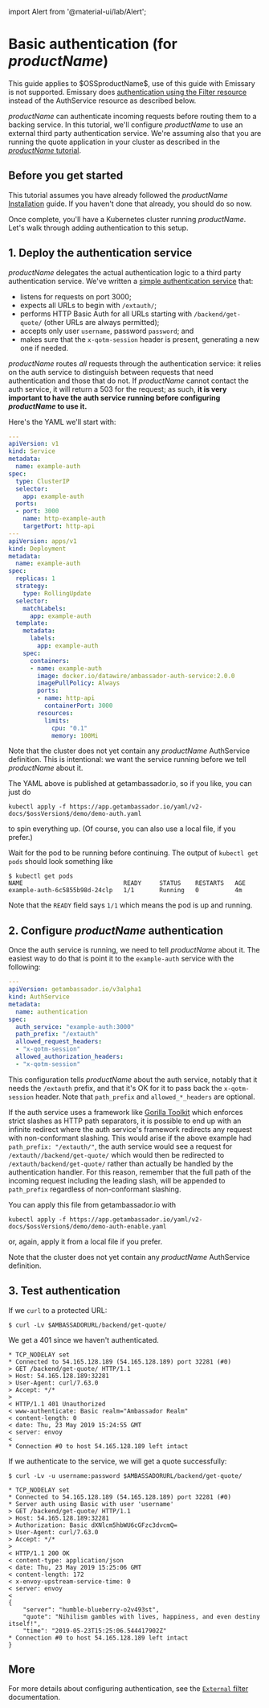 import Alert from '@material-ui/lab/Alert';

# Basic authentication (for $productName$)

[//]: # (+FIX+ link to "authentication and authorization" concept)

<Alert severity="info">
  This guide applies to $OSSproductName$, use of this guide with Emissary is not supported.  Emissary does <a href="/docs/edge-stack/latest/topics/using/filters/external/">authentication using the Filter resource</a> instead of the AuthService resource as described below.
</Alert>

$productName$ can authenticate incoming requests before routing them to a backing
service. In this tutorial, we'll configure $productName$ to use an external third
party authentication service. We're assuming also that you are running the
quote application in your cluster as described in the
[$productName$ tutorial](../../tutorials/quickstart-demo/).

## Before you get started

This tutorial assumes you have already followed the $productName$ [Installation](../../topics/install/) guide. If you haven't done that already, you should do so now.

Once complete, you'll have a Kubernetes cluster running $productName$. Let's walk through adding authentication to this setup.

## 1. Deploy the authentication service

$productName$ delegates the actual authentication logic to a third party authentication service. We've written a [simple authentication service](https://github.com/datawire/ambassador-auth-service) that:

- listens for requests on port 3000;
- expects all URLs to begin with `/extauth/`;
- performs HTTP Basic Auth for all URLs starting with `/backend/get-quote/` (other URLs are always permitted);
- accepts only user `username`, password `password`; and
- makes sure that the `x-qotm-session` header is present, generating a new one if needed.

$productName$ routes _all_ requests through the authentication service: it relies on the auth service to distinguish between requests that need authentication and those that do not. If $productName$ cannot contact the auth service, it will return a 503 for the request; as such, **it is very important to have the auth service running before configuring $productName$ to use it.**

Here's the YAML we'll start with:

```yaml
---
apiVersion: v1
kind: Service
metadata:
  name: example-auth
spec:
  type: ClusterIP
  selector:
    app: example-auth
  ports:
  - port: 3000
    name: http-example-auth
    targetPort: http-api
---
apiVersion: apps/v1
kind: Deployment
metadata:
  name: example-auth
spec:
  replicas: 1
  strategy:
    type: RollingUpdate
  selector:
    matchLabels:
      app: example-auth
  template:
    metadata:
      labels:
        app: example-auth
    spec:
      containers:
      - name: example-auth
        image: docker.io/datawire/ambassador-auth-service:2.0.0
        imagePullPolicy: Always
        ports:
        - name: http-api
          containerPort: 3000
        resources:
          limits:
            cpu: "0.1"
            memory: 100Mi
```

Note that the cluster does not yet contain any $productName$ AuthService definition. This is intentional: we want the service running before we tell $productName$ about it.

The YAML above is published at getambassador.io, so if you like, you can just do

```
kubectl apply -f https://app.getambassador.io/yaml/v2-docs/$ossVersion$/demo/demo-auth.yaml
```

to spin everything up. (Of course, you can also use a local file, if you prefer.)

Wait for the pod to be running before continuing. The output of `kubectl get pods` should look something like

```
$ kubectl get pods
NAME                            READY     STATUS    RESTARTS   AGE
example-auth-6c5855b98d-24clp   1/1       Running   0          4m
```
Note that the `READY` field says `1/1` which means the pod is up and running.

## 2. Configure $productName$ authentication

Once the auth service is running, we need to tell $productName$ about it. The easiest way to do that is point it to the `example-auth` service with the following:

```yaml
---
apiVersion: getambassador.io/v3alpha1
kind: AuthService
metadata:
  name: authentication
spec:
  auth_service: "example-auth:3000"
  path_prefix: "/extauth"
  allowed_request_headers:
  - "x-qotm-session"
  allowed_authorization_headers:
  - "x-qotm-session"
```

This configuration tells $productName$ about the auth service, notably that it needs the `/extauth` prefix, and that it's OK for it to pass back the `x-qotm-session` header. Note that `path_prefix` and `allowed_*_headers` are optional.

If the auth service uses a framework like [Gorilla Toolkit](http://www.gorillatoolkit.org) which enforces strict slashes as HTTP path separators, it is possible to end up with an infinite redirect where the auth service's framework redirects any request with non-conformant slashing. This would arise if the above example had `path_prefix: "/extauth/"`, the auth service would see a request for `/extauth//backend/get-quote/` which would then be redirected to `/extauth/backend/get-quote/` rather than actually be handled by the authentication handler. For this reason, remember that the full path of the incoming request including the leading slash, will be appended to `path_prefix` regardless of non-conformant slashing.

You can apply this file from getambassador.io with

```
kubectl apply -f https://app.getambassador.io/yaml/v2-docs/$ossVersion$/demo/demo-auth-enable.yaml
```

or, again, apply it from a local file if you prefer.

Note that the cluster does not yet contain any $productName$ AuthService definition.

## 3. Test authentication

If we `curl` to a protected URL:

```
$ curl -Lv $AMBASSADORURL/backend/get-quote/
```

We get a 401 since we haven't authenticated.

```
* TCP_NODELAY set
* Connected to 54.165.128.189 (54.165.128.189) port 32281 (#0)
> GET /backend/get-quote/ HTTP/1.1
> Host: 54.165.128.189:32281
> User-Agent: curl/7.63.0
> Accept: */*
>
< HTTP/1.1 401 Unauthorized
< www-authenticate: Basic realm="Ambassador Realm"
< content-length: 0
< date: Thu, 23 May 2019 15:24:55 GMT
< server: envoy
<
* Connection #0 to host 54.165.128.189 left intact
```

If we authenticate to the service, we will get a quote successfully:

```
$ curl -Lv -u username:password $AMBASSADORURL/backend/get-quote/

* TCP_NODELAY set
* Connected to 54.165.128.189 (54.165.128.189) port 32281 (#0)
* Server auth using Basic with user 'username'
> GET /backend/get-quote/ HTTP/1.1
> Host: 54.165.128.189:32281
> Authorization: Basic dXNlcm5hbWU6cGFzc3dvcmQ=
> User-Agent: curl/7.63.0
> Accept: */*
>
< HTTP/1.1 200 OK
< content-type: application/json
< date: Thu, 23 May 2019 15:25:06 GMT
< content-length: 172
< x-envoy-upstream-service-time: 0
< server: envoy
<
{
    "server": "humble-blueberry-o2v493st",
    "quote": "Nihilism gambles with lives, happiness, and even destiny itself!",
    "time": "2019-05-23T15:25:06.544417902Z"
* Connection #0 to host 54.165.128.189 left intact
}
```

## More

For more details about configuring authentication, see the [`External` filter](/docs/edge-stack/latest/topics/using/filters/) documentation.
